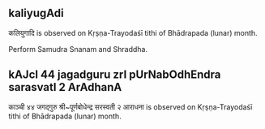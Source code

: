 ## kaliyugAdi

कलियुगादि is observed on Kṛṣṇa-Trayodaśī tithi of Bhādrapada (lunar) month.

Perform Samudra Snanam and Shraddha.

## kAJcI 44 jagadguru zrI pUrNabOdhEndra sarasvatI 2 ArAdhanA

काञ्ची ४४ जगद्गुरु श्री~पूर्णबोधेन्द्र सरस्वती २ आराधना is observed on Kṛṣṇa-Trayodaśī tithi of Bhādrapada (lunar) month.



